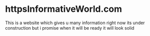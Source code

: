 # httpsInformativeWorld.com
This is a website which gives u many information right now its under construction but i promise when it will be ready it will look solid
